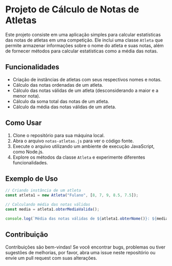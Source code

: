 
# Projeto de Cálculo de Notas de Atletas

Este projeto consiste em uma aplicação simples para calcular estatísticas das notas de atletas em uma competição. Ele inclui uma classe `Atleta` que permite armazenar informações sobre o nome do atleta e suas notas, além de fornecer métodos para calcular estatísticas como a média das notas.

## Funcionalidades

- Criação de instâncias de atletas com seus respectivos nomes e notas.
- Cálculo das notas ordenadas de um atleta.
- Cálculo das notas válidas de um atleta (desconsiderando a maior e a menor nota).
- Cálculo da soma total das notas de um atleta.
- Cálculo da média das notas válidas de um atleta.

## Como Usar

1. Clone o repositório para sua máquina local.
2. Abra o arquivo `notas-atletas.js` para ver o código fonte.
3. Execute o arquivo utilizando um ambiente de execução JavaScript, como Node.js.
4. Explore os métodos da classe `Atleta` e experimente diferentes funcionalidades.

## Exemplo de Uso

```javascript
// Criando instância de um atleta
const atleta1 = new Atleta("Fulano", [8, 7, 9, 8.5, 7.5]);

// Calculando média das notas válidas
const media = atleta1.obterMediaValida();

console.log(`Média das notas válidas de ${atleta1.obterNome()}: ${media}`);
```

## Contribuição

Contribuições são bem-vindas! Se você encontrar bugs, problemas ou tiver sugestões de melhorias, por favor, abra uma issue neste repositório ou envie um pull request com suas alterações.


